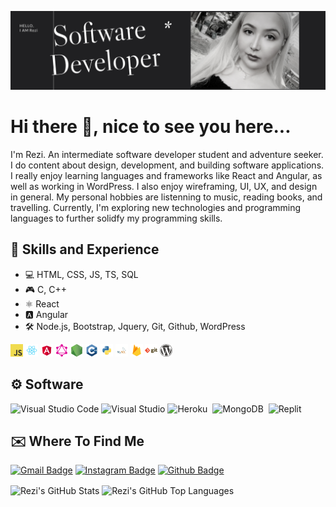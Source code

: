 ![Design and Development](https://github.com/rezi410/rezi410/blob/main/profile_image.jpeg)

# Hi there 👋, nice to see you here...
I'm Rezi. An intermediate software developer student and adventure seeker. I do content about design, development, and building software applications. I really enjoy learning languages and frameworks like React and Angular, as well as working in WordPress. I also enjoy wireframing, UI, UX, and design in general. My personal hobbies are listenning to music, reading books, and travelling. Currently, I'm exploring new technologies and programming languages to further solidfy my programming skills.


## 🦾 Skills and Experience
* 💻 HTML, CSS, JS, TS, SQL
* 🎮 C, C++
* ⚛️ React
* 🅰️ Angular
* 🛠️ Node.js, Bootstrap, Jquery, Git, Github, WordPress

<code><img height="20" src="https://raw.githubusercontent.com/github/explore/80688e429a7d4ef2fca1e82350fe8e3517d3494d/topics/javascript/javascript.png"></code>
<code><img height="20" 
src="https://raw.githubusercontent.com/github/explore/80688e429a7d4ef2fca1e82350fe8e3517d3494d/topics/react/react.png"></code>
<code><img height="20" 
src="https://raw.githubusercontent.com/github/explore/80688e429a7d4ef2fca1e82350fe8e3517d3494d/topics/angular/angular.png"></code>
<code><img height="20" src="https://raw.githubusercontent.com/github/explore/5c058a388828bb5fde0bcafd4bc867b5bb3f26f3/topics/graphql/graphql.png"></code>
<code><img height="20" src="https://raw.githubusercontent.com/github/explore/80688e429a7d4ef2fca1e82350fe8e3517d3494d/topics/nodejs/nodejs.png"></code>
<code><img height="20" src="https://raw.githubusercontent.com/github/explore/80688e429a7d4ef2fca1e82350fe8e3517d3494d/topics/cpp/cpp.png"></code>
<code><img height="20" src="https://raw.githubusercontent.com/github/explore/80688e429a7d4ef2fca1e82350fe8e3517d3494d/topics/python/python.png"></code>
<code><img height="20" src="https://raw.githubusercontent.com/github/explore/80688e429a7d4ef2fca1e82350fe8e3517d3494d/topics/mysql/mysql.png"></code>
<code><img height="20" src="https://raw.githubusercontent.com/github/explore/80688e429a7d4ef2fca1e82350fe8e3517d3494d/topics/firebase/firebase.png"></code>
<code><img height="20" src="https://raw.githubusercontent.com/github/explore/80688e429a7d4ef2fca1e82350fe8e3517d3494d/topics/git/git.png"></code>
<code><img height="20" src="https://raw.githubusercontent.com/github/explore/80688e429a7d4ef2fca1e82350fe8e3517d3494d/topics/wordpress/wordpress.png"></code>

## ⚙️ Software
![Visual Studio Code](https://img.shields.io/badge/-Visual%20Studio%20Code-05122A?style=flat&logo=visual-studio-code&logoColor=007ACC)
![Visual Studio](https://img.shields.io/badge/Visual_Studio-5C2D91?style=for-the-badge&logo=visual%20studio&logoColor=white)
![Heroku](https://img.shields.io/badge/-Heroku-black?style=flat-square&logo=heroku)&nbsp;
![MongoDB](https://img.shields.io/badge/-MongoDB-black?style=flat-square&logo=mongodb)&nbsp;
![Replit](https://img.shields.io/badge/Replit-667881?style=for-the-badge&logo=replit&logoColor=white)

## ✉️ Where To Find Me
[![Gmail Badge](https://img.shields.io/badge/Gmail-D14836?style=for-the-badge&logo=gmail&logoColor=white&link=mailto:reziyemu.sulaiman@gmail.com)](mailto:reziyemu.sulaiman@gmail.com)
[![Instagram Badge](https://img.shields.io/badge/instagram-%23E4405F.svg?&style=for-the-badge&logo=instagram&logoColor=white)](https://www.instagram.com/rezi6rezi/?hl=en)
[![Github Badge](https://img.shields.io/badge/GitHub-%2312100E.svg?&style=for-the-badge&logo=Github&logoColor=white)](https://github.com/rezi410)

<img align="center" alt="Rezi's GitHub Stats" src="https://github-readme-stats.vercel.app/api?username=rezi410&show_icons=true&theme=gotham" />

<img align="center" alt="Rezi's GitHub Top Languages" src="https://github-readme-stats.vercel.app/api/top-langs/?username=Rezi&show_icons=true&theme=gotham" />

